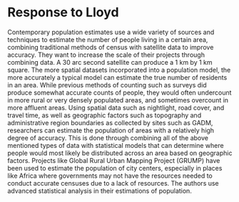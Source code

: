 # Response to Lloyd

Contemporary population estimates use a wide variety of sources and techniques to estimate the number of people living in a certain area, 
combining traditional methods of census with satellite data to improve accuracy.
They want to increase the scale of their projects through combining data. 
A 30 arc second satellite can produce a 1 km by 1 km square.
The more spatial datasets incorporated into a population model, the more accurately a typical model can estimate the true number of residents in an area. 
While previous methods of counting such as surveys did produce somewhat accurate counts of people, they would often undercount in more rural or very densely populated areas, and sometimes overcount in more affluent areas.
Using spatial data such as nightlight, road cover, and travel time, as well as geographic factors such as topography and administrative region boundaries as collected by sites such as GADM, researchers can estimate the population of areas with a relatively high degree of accuracy. This is done through combining all of the above mentioned types of data with statistical models that can determine where people would most likely be distributed across an area based on geographic factors. Projects like Global Rural Urban Mapping Project (GRUMP) have been used to estimate the population of city centers, especially in places like Africa where governments may not have the resources needed to conduct accurate censuses due to a lack of resources. The authors use advanced statistical analysis in their estimations of population. 
